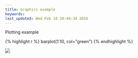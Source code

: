 ```yaml
---
title: Graphics example
keywords: 
last_updated: Wed Feb 10 20:44:34 2016
---
```


Plotting example

{% highlight r %}
barplot(1:10, col="green")
{% endhighlight %}

![](./images_jekyll/plot_example-1.png)


